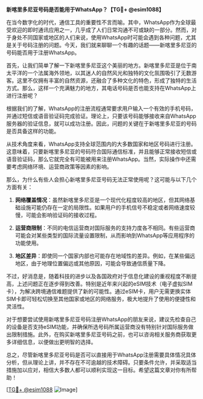 **新喀里多尼亚号码是否能用于WhatsApp？【TG💪+ @esim1088】**

在当今数字化的时代，通信工具的重要性不言而喻。其中，WhatsApp作为全球最受欢迎的即时通讯应用之一，几乎成了人们日常沟通不可或缺的一部分。然而，对于身处不同国家或地区的人们来说，使用WhatsApp时可能会遇到各种问题，尤其是关于号码注册的问题。今天，我们就来聊聊一个有趣的话题——新喀里多尼亚的号码能否用于注册WhatsApp。

首先，让我们简单了解一下新喀里多尼亚这个美丽的地方。新喀里多尼亚是位于南太平洋的一个法属海外领地，以其迷人的自然风光和独特的文化氛围吸引了无数游客。这里不仅拥有丰富的自然资源，还融合了多种文化的特色，形成了独特的生活方式。那么，这样一个充满魅力的地方，其电话号码是否也能支持在WhatsApp上进行注册呢？

根据我们的了解，WhatsApp的注册流程通常要求用户输入一个有效的手机号码，并通过短信或语音验证码完成验证。理论上，只要该号码能够接收来自WhatsApp服务器的验证信息，就可以成功注册。因此，问题的关键在于新喀里多尼亚的号码是否具备这样的功能。

从技术角度来看，WhatsApp支持全球范围内的大多数国家和地区号码进行注册。这意味着，只要新喀里多尼亚的号码符合国际通信标准，并且能够正常接收短信或语音验证码，那么它就完全有可能被用来注册WhatsApp。当然，实际操作中还需要考虑网络环境、运营商政策等因素的影响。

那么，为什么有些人会担心新喀里多尼亚号码无法正常使用呢？这可能与以下几个方面有关：

1. **网络覆盖情况**：虽然新喀里多尼亚是一个现代化程度较高的地区，但其网络基础设施可能仍存在一定的局限性。如果用户的手机信号不稳定或者网络速度较慢，可能会影响验证码的接收过程。
   
2. **运营商限制**：不同的电信运营商对国际服务的支持力度各不相同。有些运营商可能会对某些类型的国际流量设置限制，从而影响到WhatsApp等应用程序的功能使用。

3. **地区差异**：即使同一个国家内部也可能存在地域性的差异。例如，在某些偏远地区，由于地理位置偏远或其他原因，可能会导致通信质量下降。

不过，好消息是，随着科技的进步以及各国政府对于信息化建设的重视程度不断提高，上述问题正在逐步得到改善。特别是近年来兴起的eSIM技术（电子虚拟SIM卡），为解决跨境通信难题提供了新的可能性。通过eSIM卡，用户无需更换实体SIM卡即可轻松切换至其他国家或地区的网络服务，极大地提升了使用的便捷性和灵活性。

对于想要尝试使用新喀里多尼亚号码注册WhatsApp的朋友来说，建议先检查自己的设备是否支持eSIM功能，并确保所选号码所属运营商没有特别针对国际服务做出限制措施。此外，在购买新喀里多尼亚号码之前，也可以咨询相关服务商获取更多详细信息，以便做出更明智的选择。

总之，尽管新喀里多尼亚号码是否可以直接用于WhatsApp注册需要具体情况具体分析，但从理论上讲，并不存在不可逾越的技术障碍。只要条件允许，并采取适当措施加以应对，相信大多数人都可以顺利实现这一目标。希望这篇文章对你有所帮助！

[[TG💪+ @esim1088](https://t.me/s/esim1088) ![Image](https://i.postimg.cc/4NQfJmqS/Snipaste-2025-05-13-00-14-12.png)]
